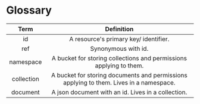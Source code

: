# Glossary

Term       | Definition
:--------: | :------------------------------------------------------------------------------------:
id         | A resource's primary key/ identifier.
ref        | Synonymous with id.
namespace  | A bucket for storing collections and permissions applying to them.
collection | A bucket for storing documents and permissions applying to them. Lives in a namespace.
document   | A json document with an id. Lives in a collection.
